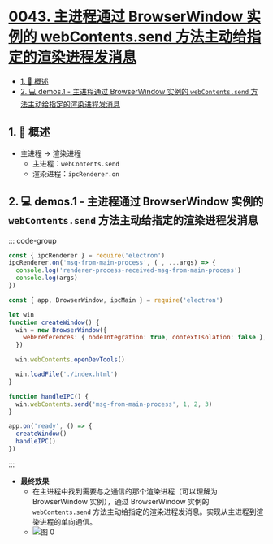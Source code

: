 # [0043. 主进程通过 BrowserWindow 实例的 webContents.send 方法主动给指定的渲染进程发消息](https://github.com/Tdahuyou/TNotes.electron/tree/main/notes/0043.%20%E4%B8%BB%E8%BF%9B%E7%A8%8B%E9%80%9A%E8%BF%87%20BrowserWindow%20%E5%AE%9E%E4%BE%8B%E7%9A%84%20webContents.send%20%E6%96%B9%E6%B3%95%E4%B8%BB%E5%8A%A8%E7%BB%99%E6%8C%87%E5%AE%9A%E7%9A%84%E6%B8%B2%E6%9F%93%E8%BF%9B%E7%A8%8B%E5%8F%91%E6%B6%88%E6%81%AF)

<!-- region:toc -->

- [1. 📝 概述](#1--概述)
- [2. 💻 demos.1 - 主进程通过 BrowserWindow 实例的 `webContents.send` 方法主动给指定的渲染进程发消息](#2--demos1---主进程通过-browserwindow-实例的-webcontentssend-方法主动给指定的渲染进程发消息)

<!-- endregion:toc -->

## 1. 📝 概述

- 主进程 -> 渲染进程
  - 主进程：`webContents.send`
  - 渲染进程：`ipcRenderer.on`

## 2. 💻 demos.1 - 主进程通过 BrowserWindow 实例的 `webContents.send` 方法主动给指定的渲染进程发消息

::: code-group

```js [renderer.js] {2}
const { ipcRenderer } = require('electron')
ipcRenderer.on('msg-from-main-process', (_, ...args) => {
  console.log('renderer-process-received-msg-from-main-process')
  console.log(args)
})
```

```js [index.js] {15}
const { app, BrowserWindow, ipcMain } = require('electron')

let win
function createWindow() {
  win = new BrowserWindow({
    webPreferences: { nodeIntegration: true, contextIsolation: false },
  })

  win.webContents.openDevTools()

  win.loadFile('./index.html')
}

function handleIPC() {
  win.webContents.send('msg-from-main-process', 1, 2, 3)
}

app.on('ready', () => {
  createWindow()
  handleIPC()
})
```

:::

- **最终效果**
  - 在主进程中找到需要与之通信的那个渲染进程（可以理解为 BrowserWindow 实例），通过 BrowserWindow 实例的 `webContents.send` 方法主动给指定的渲染进程发消息。实现从主进程到渲染进程的单向通信。
  - ![图 0](https://cdn.jsdelivr.net/gh/tnotesjs/imgs@main/2025-05-03-11-11-32.png)
